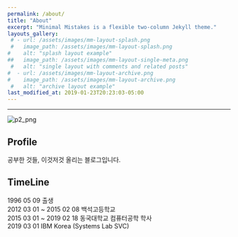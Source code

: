 ```yaml
---
permalink: /about/
title: "About"
excerpt: "Minimal Mistakes is a flexible two-column Jekyll theme."
layouts_gallery:
 # - url: /assets/images/mm-layout-splash.png
 #   image_path: /assets/images/mm-layout-splash.png
#    alt: "splash layout example"
##   image_path: /assets/images/mm-layout-single-meta.png
 #   alt: "single layout with comments and related posts"
#  - url: /assets/images/mm-layout-archive.png
#    image_path: /assets/images/mm-layout-archive.png
 #   alt: "archive layout example"
last_modified_at: 2019-01-23T20:23:03-05:00
---
```


----
![p2_png](https://user-images.githubusercontent.com/15958325/54924026-c6088000-4f4e-11e9-97ed-02847553514b.png)

## Profile
공부한 것들, 이것저것 올리는 블로그입니다.  

## TimeLine
1996 05 09 출생  
2012 03 01 ~ 2015 02 08 백석고등학교  
2015 03 01 ~ 2019 02 18 동국대학교 컴퓨터공학 학사  
2019 03 01 IBM Korea (Systems Lab SVC)  